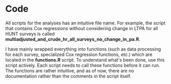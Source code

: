 # Code

All scripts for the analyses has an intuitive file name. For example, the script that contains Cox regressions without considering change in LTPA for all HUNT surveys is called **multiadjusted_and_crude_hr_all_surveys_no_change_in_pa.R**.

I have mainly wrapped everything into functions (such as data processing for each survey, specialized Cox regression functions, etc.) which are located in the **functions.R** script. To understand what's been done, use this script actively. Each script needs to call these functions before it can run. The functions are rather intuitive, and as of now, there are no documentation rather than the comments in the script itself. 
